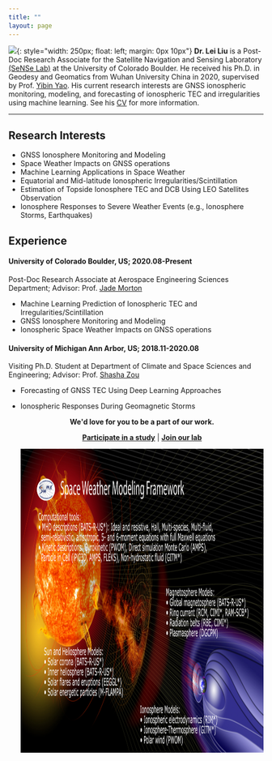 ```yaml
---
title: ""
layout: page
---
```


![](/images/leiliu.png){: style="width: 250px; float: left; margin: 0px  10px"}
<strong>Dr. Lei Liu</strong> is a Post-Doc Research Associate for the Satellite Navigation and Sensing Laboratory [(SeNSe Lab)](http://gnssrange.com/) at the University of Colorado Boulder. He received his Ph.D. in Geodesy and Geomatics from Wuhan University China in 2020, supervised by Prof. [Yibin Yao](http://ybyao.users.sgg.whu.edu.cn/). His current research interests are GNSS ionospheric monitoring, modeling, and forecasting of ionospheric TEC and irregularities using machine learning. See his [CV](https://drive.google.com/file/d/1fmaxUvoSh9hu_4B8x-8H5Laq4L_ZIlft/view?usp=sharing) for more information.
** **

## Research Interests
- GNSS Ionosphere Monitoring and Modeling
- Space Weather Impacts on GNSS operations
- Machine Learning Applications in Space Weather
- Equatorial and Mid-latitude Ionospheric Irregularities/Scintillation
- Estimation of Topside Ionosphere TEC and DCB Using LEO Satellites Observation
- Ionosphere Responses to Severe Weather Events (e.g., Ionosphere Storms, Earthquakes)

## Experience
#### University of Colorado Boulder, US;  2020.08-Present
Post-Doc Research Associate at Aerospace Engineering Sciences Department;  Advisor: Prof. [Jade Morton](https://www.colorado.edu/aerospace/jade-morton)
- Machine Learning Prediction of Ionospheric TEC and Irregularities/Scintillation
- GNSS Ionosphere Monitoring and Modeling
- Ionospheric Space Weather Impacts on GNSS operations

#### University of Michigan Ann Arbor, US; 2018.11-2020.08
Visiting Ph.D. Student at Department of Climate and Space Sciences and Engineering;  Advisor: Prof. [Shasha Zou](https://zou.engin.umich.edu/)
- Forecasting of GNSS TEC Using Deep Learning Approaches
- Ionospheric Responses During Geomagnetic Storms

  <p align="center"><strong>We'd love for you to be a part of our work.</strong></p>
  <p align="center"><strong><a href="participate">Participate in a study</a></strong>  
      |  <strong><a href="people#join-our-team">Join our lab</a></strong></p>

  <p align="center">
      <img src= "images/space-weather.png" width="1200" height="600" align="middle"/>
  </p>
